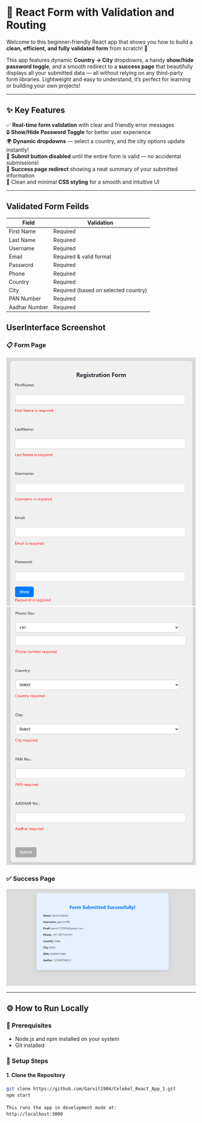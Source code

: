 # 🚀 React Form with Validation and Routing

Welcome to this beginner-friendly React app that shows you how to build a **clean, efficient, and fully validated form** from scratch! 🎉

This app features dynamic **Country → City** dropdowns, a handy **show/hide password toggle**, and a smooth redirect to a **success page** that beautifully displays all your submitted data — all without relying on any third-party form libraries. Lightweight and easy to understand, it’s perfect for learning or building your own projects!

---

## ✨ Key Features

✅ **Real-time form validation** with clear and friendly error messages  
🔒 **Show/Hide Password Toggle** for better user experience  
🌍 **Dynamic dropdowns** — select a country, and the city options update instantly!  
🚫 **Submit button disabled** until the entire form is valid — no accidental submissions!  
🎉 **Success page redirect** showing a neat summary of your submitted information  
🎨 Clean and minimal **CSS styling** for a smooth and intuitive UI  


---

##  Validated Form Feilds
| Field         | Validation                           |
| ------------- | ------------------------------------ |
| First Name    | Required                             |
| Last Name     | Required                             |
| Username      | Required                             |
| Email         | Required & valid format              |
| Password      | Required                             |
| Phone         | Required                             |
| Country       | Required                             |
| City          | Required (based on selected country) |
| PAN Number    | Required                             |
| Aadhar Number | Required                             |



##  UserInterface Screenshot


### 📋 Form Page

![Form Screenshot](./UserInterface/Form_page-1.png)
![Form Screenshot](./UserInterface/Form_page-2.png)

### ✅ Success Page

![Success Screenshot](./UserInterface/Success_Page.png)

---


## ⚙️ How to Run Locally

### 📌 Prerequisites

- Node.js and npm installed on your system
- Git installed

### 🔧 Setup Steps

#### 1. Clone the Repository

```bash
git clone https://github.com/Garvit1904/Celebel_React_App_1.git
npm start

This runs the app in development mode at:
http://localhost:3000
